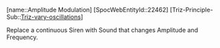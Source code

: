 ﻿---
type: TrizExample
aliases:
- Amplitude Modulation
license: CC BY-SA 4.0
copyright: https://github.com/SpocWeb
IsDeleted: false
IsReadOnly: false
Confidential: public
tags: 
- Triz/Principle/Example
---
[name::Amplitude Modulation]
[SpocWebEntityId::22462]
[Triz-Principle-Sub::[Triz-vary-oscillations](tech/Triz/Sub/Triz-vary-oscillations.md)]

Replace a continuous Siren with Sound that changes Amplitude and Frequency.